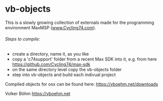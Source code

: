 # vb-objects
This is a slowly growing collection of externals made for the programming environment MaxMSP (www.Cycling74.com).

###### Steps to compile:

- create a directory, name it, as you like
- copy a 'c74support' folder from a recent Max SDK into it, e.g. from here
https://github.com/Cycling74/max-sdk
- on the same directory level copy the vb-objects folder
- step into vb-objects and build each indivual project

Compiled objects for osx can be found here: https://vboehm.net/downloads

Volker Böhm
https://vboehm.net